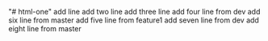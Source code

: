 "# html-one" 
add line
add two line
add three line
add four line from dev
add six line from master
add five line from feature1
add seven line from dev
add eight line from master